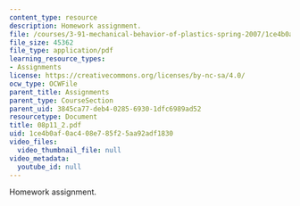 ```yaml
---
content_type: resource
description: Homework assignment.
file: /courses/3-91-mechanical-behavior-of-plastics-spring-2007/1ce4b0af0ac408e785f25aa92adf1830_08p11_2.pdf
file_size: 45362
file_type: application/pdf
learning_resource_types:
- Assignments
license: https://creativecommons.org/licenses/by-nc-sa/4.0/
ocw_type: OCWFile
parent_title: Assignments
parent_type: CourseSection
parent_uid: 3845ca77-deb4-0285-6930-1dfc6989ad52
resourcetype: Document
title: 08p11_2.pdf
uid: 1ce4b0af-0ac4-08e7-85f2-5aa92adf1830
video_files:
  video_thumbnail_file: null
video_metadata:
  youtube_id: null
---
```

Homework assignment.